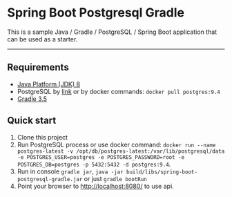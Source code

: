 Spring Boot Postgresql Gradle
=========================
This is a sample Java / Gradle / PostgreSQL / Spring Boot application that can be used as a starter.

***

Requirements
------------
* [Java Platform (JDK) 8](http://www.oracle.com/technetwork/java/javase/downloads/index.html)
* PostgreSQL by [link](https://www.postgresql.org/) or by docker commands: `docker pull postgres:9.4`
* [Gradle 3.5](https://gradle.org/)

Quick start
-----------
1. Clone this project
2. Run PostgreSQL process or use docker command: `docker run --name postgres-latest -v /opt/db/postgres-latest:/var/lib/postgresql/data -e POSTGRES_USER=postgres -e POSTGRES_PASSWORD=root -e POSTGRES_DB=postgres -p 5432:5432 -d postgres:9.4`.
3. Run in console `gradle jar`, `java -jar build/libs/spring-boot-postgresql-gradle.jar` or just `gradle bootRun`
4. Point your browser to [http://localhost:8080/](http://localhost:8080/) to use api.